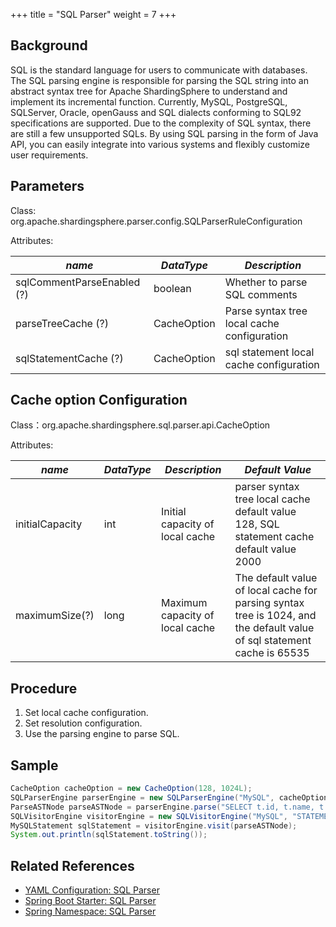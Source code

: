 +++
title = "SQL Parser"
weight = 7
+++

## Background

SQL is the standard language for users to communicate with databases. The SQL parsing engine is responsible for parsing the SQL string into an abstract syntax tree for Apache ShardingSphere to understand and implement its incremental function.
Currently, MySQL, PostgreSQL, SQLServer, Oracle, openGauss and SQL dialects conforming to SQL92 specifications are supported. Due to the complexity of SQL syntax, there are still a few unsupported SQLs.
By using SQL parsing in the form of Java API, you can easily integrate into various systems and flexibly customize user requirements.

## Parameters

Class: org.apache.shardingsphere.parser.config.SQLParserRuleConfiguration

Attributes:

| *name*                     | *DataType*      | *Description*                               |
| -------------------------- | --------------- | ------------------------------------------- |
| sqlCommentParseEnabled (?) | boolean         | Whether to parse SQL comments               |
| parseTreeCache (?)         | CacheOption     | Parse syntax tree local cache configuration |
| sqlStatementCache (?)      | CacheOption     | sql statement local cache configuration     |

## Cache option Configuration

Class：org.apache.shardingsphere.sql.parser.api.CacheOption

Attributes:

| *name*           | *DataType* | *Description*                   | *Default Value*                                                                                                         |
| ---------------- | ---------- | ------------------------------- | ----------------------------------------------------------------------------------------------------------------------- |
| initialCapacity  | int        | Initial capacity of local cache | parser syntax tree local cache default value 128, SQL statement cache default value 2000                                |
| maximumSize(?)   | long       | Maximum capacity of local cache | The default value of local cache for parsing syntax tree is 1024, and the default value of sql statement cache is 65535 |

## Procedure

1. Set local cache configuration.
2. Set resolution configuration.
3. Use the parsing engine to parse SQL.
   
## Sample

```java
CacheOption cacheOption = new CacheOption(128, 1024L);
SQLParserEngine parserEngine = new SQLParserEngine("MySQL", cacheOption);
ParseASTNode parseASTNode = parserEngine.parse("SELECT t.id, t.name, t.age FROM table1 AS t ORDER BY t.id DESC;", false);
SQLVisitorEngine visitorEngine = new SQLVisitorEngine("MySQL", "STATEMENT", false, new Properties());
MySQLStatement sqlStatement = visitorEngine.visit(parseASTNode);
System.out.println(sqlStatement.toString());
```
   
## Related References
- [YAML Configuration: SQL Parser](/en/user-manual/shardingsphere-jdbc/yaml-config/rules/sql-parser/)
- [Spring Boot Starter: SQL Parser](/en/user-manual/shardingsphere-jdbc/spring-boot-starter/rules/sql-parser/)
- [Spring Namespace: SQL Parser](/en/user-manual/shardingsphere-jdbc/spring-namespace/rules/sql-parser/)
